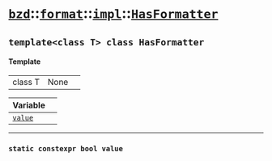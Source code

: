 # [`bzd`](../../../../index.md)::[`format`](../../../index.md)::[`impl`](../../index.md)::[`HasFormatter`](../index.md)

## `template<class T> class HasFormatter`

#### Template
||||
|---:|:---|:---|
|class T|None||

|Variable||
|:---|:---|
|[`value`](./index.md)||
------
### `static constexpr bool value`

